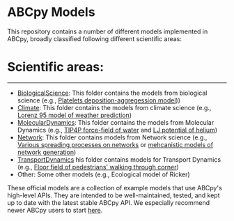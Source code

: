 # ABCpy Models

This repository contains a number of different models implemented in ABCpy, broadly classified following different scientific areas:

# Scientific areas:
--------------------------------
* [BiologicalScience](https://github.com/eth-cscs/abcpy-models/tree/master/BiologicalScience): This folder contains the models from biological science (e.g., [Platelets deposition-aggregession model](https://github.com/eth-cscs/abcpy-models/tree/master/BiologicalScience/PlateletsDeposition)))
* [Climate](https://github.com/eth-cscs/abcpy-models/tree/master/Climate): This folder contains the models from climate science (e.g., [Lorenz 95 model of weather prediction](https://github.com/eth-cscs/abcpy-models/tree/master/Climate/Lorenz95Stochastic))
* [MolecularDynamics](https://github.com/eth-cscs/abcpy-models/tree/master/MolecularDynamics): This folder contains the models from Molecular Dynamics (e.g., [TIP4P force-field of water](https://github.com/eth-cscs/abcpy-models/tree/master/MolecularDynamics/WaterTIP4P) and [LJ potential of helium](https://github.com/eth-cscs/abcpy-models/tree/master/MolecularDynamics/HeliumLJ))
* [Network](https://github.com/eth-cscs/abcpy-models/tree/master/Network): This folder contains models from Network science (e.g., [Various spreading processes on networks](https://github.com/eth-cscs/abcpy-models/tree/master/Network/SpreadingProcessNetwork) or [mehcanistic models of network generation](https://github.com/eth-cscs/abcpy-models/tree/master/Network/NetworkGeneration))
* [TransportDynamics](https://github.com/eth-cscs/abcpy-models/tree/master/TransportDynamics) his folder contains models for Transport Dynamics (e.g., [Floor field of pedestrians' walking through corner](https://github.com/eth-cscs/abcpy-models/tree/master/TransportDynamics/PedestrianWalkingCorner))
* Other: Some other models (e.g., Ecological model of Ricker)
 
These official models are a collection of example models that use ABCpy's high-level APIs. They are intended to be well-maintained, tested, and kept up to date with the latest stable ABCpy API. We especially recommend newer ABCpy users to start [here](http://abcpy.readthedocs.io/en/latest/README.html#getting-started).
